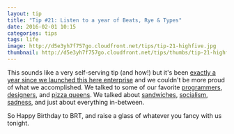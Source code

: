 ```yaml
---
layout: tip
title: "Tip #21: Listen to a year of Beats, Rye & Types"
date: 2016-02-01 10:15
categories: tips
tags: life
image: http://d5e3yh7f757go.cloudfront.net/tips/tip-21-highfive.jpg
thumbnail: http://d5e3yh7f757go.cloudfront.net/tips/thumbs/tip-21-highfive.jpg
---
```

This sounds like a very self-serving tip (and how!) but it's been [exactly a year since we launched this here enterprise](http://beatsryetypes.com/episodes/2015/02/01/episode-1-first-experiences.html) and we couldn't be more proud of what we accomplished. We talked to some of our favorite [programmers](http://beatsryetypes.com/episodes/2015/05/18/episode-16-fatherhood-with-andrew-gerrand.html), [designers](http://beatsryetypes.com/episodes/2015/09/21/episode-32-graphical-design-with-rob-carmichael-(aka-seen-studio).html), and [pizza queens](http://beatsryetypes.com/episodes/2015/05/26/episode-17-portland-pizza-with-sarah-minnick.html). We talked about [sandwiches](http://beatsryetypes.com/episodes/2015/02/16/episode-3-sandwiches-are-the-best.html), [socialism](http://beatsryetypes.com/episodes/2015/07/06/episode-23-free-as-in-free-puppy.html), [sadness](http://beatsryetypes.com/episodes/2015/09/28/episode-33-on-failure.html), and just about everything in-between.

So Happy Birthday to BRT, and raise a glass of whatever you fancy with us tonight.
